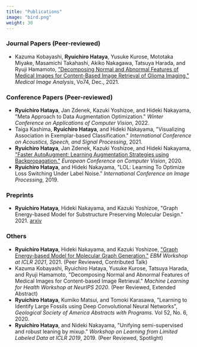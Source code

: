 ```yaml
---
title: "Publications"
image: "bird.png"
weight: 30
---
```


### Journal Papers (Peer-reviewed)

* Kazuma Kobayashi, **Ryuichiro Hataya**, Yusuke Kurose, Mototaka Miyake, Masamichi Takahashi, Akiko Nakagawa, Tatsuya Harada, and Ryuji Hamamoto, ["Decomposing Normal and Abnormal Features of Medical Images for Content-Based Image Retrieval of Glioma Imaging."](https://www.sciencedirect.com/science/article/pii/S1361841521002723) *Medical Image Analysis*, Vo74, Dec., 2021.

### Conference Papers (Peer-reviewed)

* **Ryuichiro Hataya**, Jan Zdenek, Kazuki Yoshizoe, and Hideki Nakayama, "Meta Approach to Data Augmentation Optimization." *Winter Conference on Applications of Computer Vision*, 2022.
* Taiga Kashima, **Ryuichiro Hataya**, and Hideki Nakayama, "Visualizing Association in Exemplar-based Classification." *International Conference on Acoustics, Speech, and Signal Processing*, 2021.
* **Ryuichiro Hataya**, Jan Zdenek, Kazuki Yoshizoe, and Hideki Nakayama, ["Faster AutoAugment: Learning Augmentation Strategies using Backpropagation."](http://www.ecva.net/papers/eccv_2020/papers_ECCV/html/4830_ECCV_2020_paper.php) *European Conference on Computer Vision*, 2020.
* **Ryuichiro Hataya**, and Hideki Nakayama, "LOL: Learning To Optimize Loss Switching Under Label Noise." *International Conference on Image Processing*, 2019.

### Preprints

* **Ryuichiro Hataya**, Hideki Nakayama, and Kazuki Yoshizoe, "Graph Energy-based Model for Substructure Preserving Molecular Design." 2021. [arxiv](https://arxiv.org/abs/2102.04600)

### Others

* **Ryuichiro Hataya**, Hideki Nakayama, and Kazuki Yoshizoe, ["Graph Energy-based Model for Molecular Graph Generation."](https://openreview.net/forum?id=I2AD-xWJ2-J) *EBM Workshop at ICLR 2021*, 2021. (Peer Reviewed, Contributed Talk)
* Kazuma Kobayashi, Ryuichiro Hataya, Yusuke Kurose, Tatsuya Harada, and Ryuji Hamamoto, "Decomposing Normal and Abnormal Features of Medical Images for Content-based Image Retrieval." *Machine Learning for Health Workshop at NeurIPS 2020*. (Peer Reviewed, Extended Abstract)
* **Ryuichiro Hataya**, Kumiko Matsui, and Tomoki Karasawa, "Learning to Identify Large Fossils using Deep Convolutional Neural Networks", *Geological Society of America Abstracts with Programs*. Vol 52, No. 6, 2020.
* **Ryuichiro Hataya**, and Nideki Nakayama, "Unifying semi-supervised and robust leaning by mixup." *Workshop on Learning from Limited Labeled Data at ICLR 2019*, 2019. (Peer Reviewed, Spotlight)
